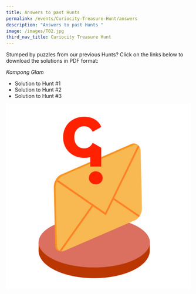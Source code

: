 ```yaml
---
title: Answers to past Hunts
permalink: /events/Curiocity-Treasure-Hunt/answers
description: "Answers to past Hunts "
image: /images/T02.jpg
third_nav_title: Curiocity Treasure Hunt
---
```

Stumped by puzzles from our previous Hunts? Click on the links below to download the solutions in PDF format:

*Kampong Glam*

* Solution to Hunt #1
* Solution to Hunt #2
* Solution to Hunt #3


![Answers to past hunts](/images/T02.jpg)